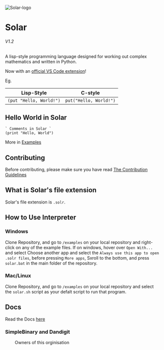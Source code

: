 ![Solar-logo](https://github.com/Solar-language/Solar/blob/master/media/solar-logo.png?raw=true)
# Solar
###### V1.2
A lisp-style programming language designed for working out complex mathematics and written in Python.

Now with an [official VS Code extension](https://github.com/Solar-language/Solar-vscode)!

Eg.

|Lisp-Style                    |C-style       |
|------------------------------|--------------|
|`(put "Hello, World!")`     |`put("Hello, World!")`|

## Hello World in Solar
```
` Comments in Solar `
(print "Hello, World")
```
More in [Examples](/examples)
## Contributing
Before contributing, please make sure you have read [The Contribution Guidelines](/CONTRIBUTING.md)

## What is Solar's file extension
Solar's file extension is `.solr`.

## How to Use Interpreter
### Windows
Clone Repository, and go to `/examples` on your local repository and right-click on any of the example files. If on windows, hover over `Open With...` and select Choose another app and select the `Always use this app to open .solr files`, before pressing `More apps`, Sxroll to the bottom, and press `solar.bat` in the main folder of the repository.
### Mac/Linux
Clone Repository, and go to `/examples` on your local repository and select the `solar.sh` script as your defalt script to run that program.

## Docs
Read the Docs [here](/docs)
### SimpleBinary and Dandigit
&nbsp;&nbsp;&nbsp;&nbsp;&nbsp;&nbsp;&nbsp;&nbsp;Owners of this orginisation

   
